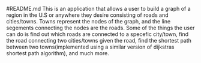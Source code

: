 #README.md
This is an application that allows a user to build a graph of a region in the U.S or anywhere they desire consisting of roads and cities/towns. Towns
represent the nodes of the graph, and the line segements connecting the nodes are the roads. Some of the things the user can do is find out which roads are connected
to a specefic city/town, find the road connecting two cities/towns given the road, find the shortest path between two towns(implemented using a similar version of dijkstras
shortest path algorithm), and much more. 
